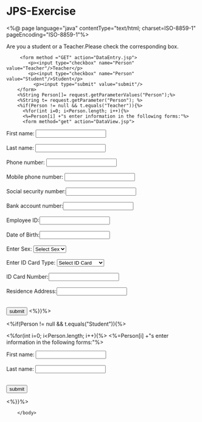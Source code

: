 # JPS-Exercise

<%@ page language="java" contentType="text/html; charset=ISO-8859-1"
    pageEncoding="ISO-8859-1"%>
<!DOCTYPE html PUBLIC "-//W3C//DTD HTML 4.01 Transitional//EN" "http://www.w3.org/TR/html4/loose.dtd">
<html>
<head>
<meta http-equiv="Content-Type" content="text/html; charset=ISO-8859-1">
<title>Insert title here</title>
<link rel= "stylesheet" type="text/css" href= "DataEntry.css">
</head>
<body>
<p>Are you a student or a Teacher.Please check the corresponding box.</p>
 
		 <form method ="GET" action="DataEntry.jsp">
            <p><input type="checkbox" name="Person" value="Teacher"/>Teacher</p>
            <p><input type="checkbox" name="Person" value="Student"/>Student</p>
              <p><input type="submit" value="submit"/>
        </form>
        <%String Person[]= request.getParameterValues("Person");%>
        <%String t= request.getParameter("Person"); %>
        <%if(Person != null && t.equals("Teacher")){%>
          <%for(int i=0; i<Person.length; i++){%>
          <%=Person[i] +"s enter information in the following forms:"%>
          <form method="get" action="DataView.jsp">
<label> 
First name:  <input type="text" name="first_name" />
</label>
<br>
<br>
<label>
Last name:  <input type="text" name="last_name" />
</label>
<br>
<br>
<label>
Phone number: <input type="text" name="phone_number" />
</label>
<br>
<br>
<label>
Mobile phone number: <input type="text"  name="mobile_phone_number" />
</label>
<br>
<br>
<label>
Social security number:<input type="text"  name="social_security_number" />
</label>
<br>
<br>
<label>
Bank account number:<input type="text"  name="bank_account_number" />
</label>
<br>
<br>
<label>
Employee ID:<input type="text"  name="employee_ID" />
</label>
<br>
<br>
<label>
Date of Birth:<input type="text"  name="birthdate" />
</label>
<br>
<br>
<label>
Enter Sex:
<select name="dropdown">
<option value="" disabled selected>Select Sex</option>
<option value= "0-Male">0-Male</option>
<option value="1-Female">1-Female</option>
</select>
</label>
<br>
<br>
<label>
Enter ID Card Type:
<select name="dropdown">
<option value="" disabled selected>Select ID Card</option>
<option value="1-ID Card">1-ID Card</option>
<option value="2-Passport">2-Passport</option>
<option value="3-Driver's licence">3-Driver's licence</option>
</select>
</label> 
<br>
<br>
<label>
ID Card Number:<input type="text"  name="card_number" />
</label>
<br>
<br>
<label>
Residence Address:<input type="text"  name="card_number" />
</label>
<br>
<br>
<p><input type="submit" value="submit"/>
 </form>
 <%}}%>
 
 <%if(Person != null && t.equals("Student")){%>
 
  <%for(int i=0; i<Person.length; i++){%>
          <%=Person[i] +"s enter information in the following forms:"%>
          <form method="get" action="DataView.jsp">
<label> 
First name:  <input type="text" name="first_name" />
</label>
<br>
<br>
<label>
Last name:  <input type="text" name="last_name" />
</label>
<br>
<br>
<p><input type="submit" value="submit"/>
</form>
<%}}%>
 
	
	
	
	
	
	
	      
        </body>
</html>
